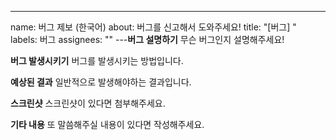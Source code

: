 ---

name: 버그 제보 (한국어)
about: 버그를 신고해서 도와주세요!
title: "[버그] "
labels: 버그
assignees: ""
---**버그 설명하기**
무슨 버그인지 설명해주세요!

**버그 발생시키기**
버그를 발생시키는 방법입니다.

<!--
1. '...'으로 가세요
2. '....'를 클릭하세요
3. '....'로 스크롤 하세요
4. 에러를 확인하세요
-->

**예상된 결과**
일반적으로 발생해야하는 결과입니다.

**스크린샷**
스크린샷이 있다면 첨부해주세요.

**기타 내용**
또 말씀해주실 내용이 있다면 작성해주세요.
